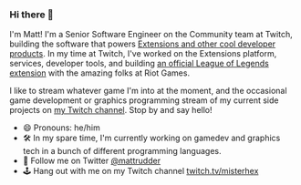 ### Hi there 👋

I'm Matt! I'm a Senior Software Engineer on the Community team at Twitch, building the software that powers [Extensions and other cool developer products](https://dev.twitch.tv/). In my time at Twitch, I've worked on the Extensions platform, services, developer tools, and building [an official League of Legends extension](https://blog.twitch.tv/en/2020/02/20/live-tracker-extension-for-league-of-legends-get-live-and-on-demand-stats-for-league-matches/) with the amazing folks at Riot Games.

I like to stream whatever game I'm into at the moment, and the occasional game development or graphics programming stream of my current side projects on [my Twitch channel](https://twitch.tv/misterhex). Stop by and say hello!

- 😄 Pronouns: he/him
- 🛠️ In my spare time, I'm currently working on gamedev and graphics tech in a bunch of different programming languages.
- 🐤 Follow me on Twitter [@mattrudder](https://twitter.com/mattrudder)
- 🕹 Hang out with me on my Twitch channel [twitch.tv/misterhex](https://twitch.tv/misterhex)

<!--
**mattrudder/mattrudder** is a ✨ _special_ ✨ repository because its `README.md` (this file) appears on your GitHub profile.

Here are some ideas to get you started:

- 🔭 I’m currently working on ...
- 🌱 I’m currently learning ...
- 👯 I’m looking to collaborate on ...
- 🤔 I’m looking for help with ...
- 💬 Ask me about ...
- 📫 How to reach me: ...
- 😄 Pronouns: ...
- ⚡ Fun fact: ...
-->
